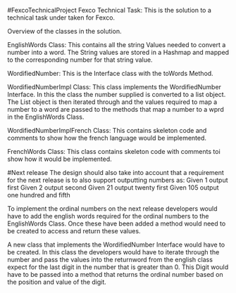 #FexcoTechnicalProject
Fexco Technical Task: This is the solution to a technical task under taken for Fexco.

Overview of the classes in the solution.

EnglishWords Class: This contains all the string Values needed to convert a number into a word. 
The String values are stored in a Hashmap and mapped to the corresponding number for that string value.

WordifiedNumber: This is the Interface class with the toWords Method.

WordifiedNumberImpl Class: This class implements the WordifiedNumber Interface. In this the class the number supplied 
is converted to a list object. The List object is then iterated through and the values required to map a number to a word 
are passed to the methods that map a number to a wprd in the EnglishWords Class.

WordifiedNumberImplFrench Class: This contains skeleton code and comments to show how the french language would be implemented.

FrenchWords Class: This class contains skeleton code with comments toi show how it would be implemented.

#Next release
The design should also take into account that a requirement for the next release is to also support outputting numbers as:
Given 1 output first
Given 2 output second
Given 21 output twenty first
Given 105 output one hundred and fifth

To implement the ordinal numbers on the next release developers would have to add the english words required for the ordinal numbers to the EnglishWords
Class. Once these have been added a method would need to be created to access and return these values. 

A new class that implements the WordifiedNumber Interface would have to be created. In this class the developers would have to iterate through the number
and pass the values into the returnword from the english class expect for the last digit in the number that is greater than 0. This Digit would have to 
be passed into a method that returns the ordinal number based on the position and value of the digit.

